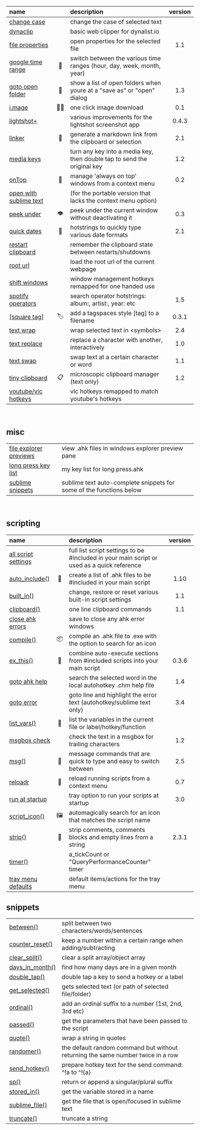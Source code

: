 | name |     | description | version |  
|:-----|:---:|:------------|:-------:|  
| [change case](https://gist.github.com/davebrny/7712575122bbed789416ca4800391621)            |  | change the case of selected text  
| [dynaclip](https://gist.github.com/davebrny/a23080af7aa3a648c5ce54fb61362416)               |  | basic web clipper for dynalist.io  
| [file properties](https://gist.github.com/davebrny/fd31caabaa02a3e7e60095011e97b783)        |  | open properties for the selected file | 1.1 |  
| [google time range](https://gist.github.com/davebrny/101683d4b0277c9d4dd0b13ba82a4bba)      |🔎| switch between the various time ranges (hour, day, week, month, year)  
| [goto open folder](https://gist.github.com/davebrny/4438ca257eb3954a08da5dea181085b0)       |📂| show a list of open folders when youre at a "save as" or "open" dialog | 1.3 |  
| [i.mage](https://gist.github.com/davebrny/1cf149ffd9ced3792389c609a69f5db5)                 |🧙‍♂️| one click image download | 0.1 |  
| [lightshot+](https://gist.github.com/davebrny/6746782dc720820cd61a552f470fe9cf)             |  | various improvements for the lightshot screenshot app | 0.4.3 |  
| [linker](https://gist.github.com/davebrny/b85e1470d2dd886053ef3415e7198508)                 |🔗| generate a markdown link from the clipboard or selection | 2.1 |  
| [media keys](https://gist.github.com/davebrny/0fec50393cb06a4f51a13ec7d1b77b28)             |  | turn any key into a media key, then double tap to send the original key | 1.2 |  
| [onTop](https://gist.github.com/davebrny/584985caa1fc0dd3396ca39259b68ea4)                  |🎩| manage 'always on top' windows from a context menu | 0.2 |  
| [open with sublime text](https://gist.github.com/davebrny/28bae35c10b67df67b993e7c30cfdc71) |  | (for the portable version that lacks the context menu option)  
| [peek under](https://gist.github.com/davebrny/c513afb65444768657d61f960ef8c037)             |👁️| peek under the current window without deactivating it | 0.3 |  
| [quick dates](https://gist.github.com/davebrny/5155f65b53e50f4ddf615cd464c092a9)            |📆| hotstrings to quickly type various date formats | 2.1 |  
| [restart clipboard](https://gist.github.com/davebrny/91662fdc77a4ada8659be12337ad6c76)      |  | remember the clipboard state between restarts/shutdowns  
| [root url](https://gist.github.com/davebrny/964e124eb1655675a657755215a77906)               |  | load the root url of the current webpage  
| [shift windows](https://gist.github.com/davebrny/e617d196502fa4d4fc4806edaef1a50a)          |  | window management hotkeys remapped for one handed use  
| [spotify operators](https://gist.github.com/davebrny/21b9f8147c82e66c913226ec6a8bc229)      |  | search operator hotstrings: album:, artist:, year: etc | 1.5 |  
| [[square tag]](https://gist.github.com/davebrny/7dbeda0baea3ec467c804772833fe2a5)             |🏷️| add a tagspaces style [tag] to a filename | 0.3.1 |  
| [text wrap](https://gist.github.com/davebrny/088c48d6678617876b34f53571e92ee6)              |  | wrap selected text in \<symbols\> | 2.4 |  
| [text replace](https://gist.github.com/davebrny/7e956b78f422928ec3e140545fe10483)           |  | replace a character with another, interactively | 1.0 |  
| [text swap](https://gist.github.com/davebrny/8bdbef225aedf6478c2cb6414f4b9bce)              |  | swap text at a certain character or word | 1.1 |  
| [tiny clipboard](https://gist.github.com/davebrny/1d1cf0b3041b031ce06bfe44a10cd289)         |📋| microscopic clipboard manager (text only) | 1.2 |  
| [youtube/vlc hotkeys](https://gist.github.com/davebrny/f6da569e2360d6bfd896eb7d50c70f66)    |  | vlc hotkeys remapped to match youtube's hotkeys  

&nbsp;

## misc
|    |              |     
|:---|:-------------|  
| [file explorer previews](https://gist.github.com/davebrny/d88e0f79e7ac3630b66e4cc4f7c73bd2) | view .ahk files in windows explorer preview pane |  
| [long press key list](https://gist.github.com/davebrny/ec0b107973cce88217ed14d6183e52ab)    | my key list for long press.ahk |  
| [sublime snippets](https://gist.github.com/davebrny/978751a35b8cedbbca3d5039dcf49a52)       | sublime text auto-complete snippets for some of the functions below | 

&nbsp;

## scripting

| name |     | description | version |  
|:-----|:---:|:------------|:-------:|  
| [all script settings](https://gist.github.com/davebrny/e1102636e46db1293831aea63cabe485) |  | full list script settings to be #included in your main script or used as a quick reference  
| [auto_include()](https://gist.github.com/davebrny/55de3ab40499e33e40324ac6a96b70c0)      |📃| create a list of .ahk files to be #included in your main script | 1.10 |  
| [built_in()](https://gist.github.com/davebrny/02167ebb09cedfb922f875917c23b26b)          |  | change, restore or reset various built-in script settings | 1.1 |  
| [clipboard()](https://gist.github.com/davebrny/9cb0c53fa049832ab46925f3597637c5)         |  | one line clipboard commands | 1.1 |  
| [close ahk errors](https://gist.github.com/davebrny/ffb37b346ecc4ac80446f9958cd78574)    |  | save to close any ahk error windows  
| [compile()](https://gist.github.com/davebrny/17a64afe1233a454a5842d96317dce99)           |📦| compile an .ahk file to .exe with the option to search for an icon  
| [ex_this()](https://gist.github.com/davebrny/c914a936c1977a525a58c88d7d03792a)           |💈 | combine auto-execute sections from #included scripts into your main script | 0.3.6 |  
| [goto ahk help](https://gist.github.com/davebrny/3ac1f359d3d033cfe3e072446cb3c401)       |  | search the selected word in the local autohotkey .chm help file | 1.4 |  
| [goto error](https://gist.github.com/davebrny/ff6a00e55d9d81e4bea9fe1d852d84a9)          |   | goto line and highlight the error text (autohotkey/sublime text only) | 3.4 |  
| [list_vars()](https://gist.github.com/davebrny/d5cf686619a3402f1426277a3359521d)         |🐛| list the variables in the current file or label/hotkey/function  
| [msgbox check](https://gist.github.com/davebrny/ab814d0427a67237008dd7888cc464bd)        |   | check the text in a msgbox for trailing characters | 1.2 |  
| [msg()](https://gist.github.com/davebrny/c8fc4dd7af299afe5ec8883faa28784a)               |💬| message commands that are quick to type and easy to switch between | 2.5 |  
| [reloadr](https://gist.github.com/davebrny/4f14e1edb4fac2fc2459c3d87fa537f7)             |🚚| reload running scripts from a context menu  | 0.7 |  
| [run at startup](https://gist.github.com/davebrny/4b329b604ce742ba2581b6e691afea57)      |   | tray option to run your scripts at startup | 3.0 |  
| [script_icon()](https://gist.github.com/davebrny/2d2bc026efd177c41de1e5482b137fa2)       |🖼️| automagically search for an icon that matches the script name  
| [strip()](https://gist.github.com/davebrny/13b4ab574fd125d732749b406c4351d5)             |🥓| strip comments, comments blocks and empty lines from a string | 2.3.1 |  
| [timer()](https://gist.github.com/davebrny/0b34db1c2c0db78c4b3bb4d23ba26a9a)             |   | a_tickCount or "QueryPerformanceCounter" timer  
| [tray menu defaults](https://gist.github.com/davebrny/63d8120c9f31c0505cfed1cfa9a6e68e)  |   | default items/actions for the tray menu  

## snippets

|    |             |     
|:---|:------------|  
| [between()](https://gist.github.com/davebrny/a440ce36d11364d2f7cfc6d89d2f3f63)       | split between two characters/words/sentences  
| [counter_reset()](https://gist.github.com/davebrny/65e1e8dc9784b85d352c26ef184f9d32) | keep a number within a certain range when adding/subtracting  
| [clear_split()](https://gist.github.com/davebrny/982a35ebfa43871846ff8c9a1cda3c24)   | clear a split array/object array  
| [days_in_month()](https://gist.github.com/davebrny/d8a361412985c494e5b3a5a2954dde5c) | find how many days are in a given month  
| [double_tap()](https://gist.github.com/davebrny/383ab4158e4220f5658223475ad57719)    | double tap a key to send a hotkey or a label  
| [get_selected()](https://gist.github.com/davebrny/535d9a80afe0a0f8fba322b752a9f73c)  | gets selected text (or path of selected file/folder) |  
| [ordinal()](https://gist.github.com/davebrny/a51dcb71f2ef652464bc863ea64aa5cc)       | add an ordinal suffix to a number (1st, 2nd, 3rd etc)  
| [passed()](https://gist.github.com/davebrny/f7cbde0d89a5c99cec554e46ba94db11)        | get the parameters that have been passed to the script 
| [quote()](https://gist.github.com/davebrny/aa91cf602532f358ca9ea913c5b9a50a)         | wrap a string in quotes |  
| [randomer()](https://gist.github.com/davebrny/564328c8cfd9f85987ed9d4d0578d423)      | the default random command but without returning the same number twice in a row   
| [send_hotkey()](https://gist.github.com/davebrny/ce25602584c77a50959334ce8ec2e989)   | prepare hotkey text for the send command: ^!a to ^!{a}   
| [sp()](https://gist.github.com/davebrny/7cab642728f25ca5cad2b9611582a284)            | return or append a singular/plural suffix |  
| [stored_in()](https://gist.github.com/davebrny/1c9083935a67ad58af04a12b78c91453)     | get the variable stored in a name  
| [sublime_file()](https://gist.github.com/davebrny/51fe9b24b17db5960700a3f1947b8c82)  | get the file that is open/focused in sublime text   
| [truncate()](https://gist.github.com/davebrny/53232e6360b2fb48fd5be6a737384a6a)      | truncate a string   